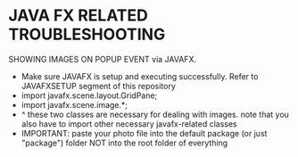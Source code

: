 # JAVA FX RELATED TROUBLESHOOTING

SHOWING IMAGES ON POPUP EVENT via JAVAFX.   
- Make sure JAVAFX is setup and executing successfully. Refer to JAVAFXSETUP segment of this repository
- import javafx.scene.layout.GridPane;
- import javafx.scene.image.*;
- ^ these two classes are necessary for dealing with images. note that you also have to import other necessary javafx-related classes
- IMPORTANT: paste your photo file into the default package (or just "package") folder NOT into the root folder of everything
